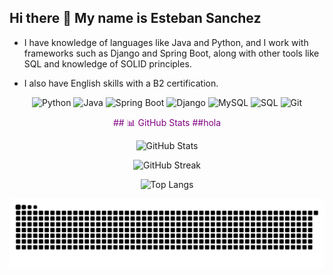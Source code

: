 ## Hi there 👋 My name is Esteban Sanchez

<div align="left">
  
  - I have knowledge of languages like Java and Python, and I work with frameworks such as Django and Spring Boot, along with other tools like SQL and knowledge of SOLID
  principles.  
  
  - I also have English skills with a B2 certification.
  
</div>

<div align="center">
  
  ![Python](https://img.shields.io/badge/Python-3776AB?style=for-the-badge&logo=python&logoColor=white)
  ![Java](https://img.shields.io/badge/Java-007396?style=for-the-badge&logo=java&logoColor=white)
  ![Spring Boot](https://img.shields.io/badge/Spring%20Boot-6DB33F?style=for-the-badge&logo=springboot&logoColor=white)
  ![Django](https://img.shields.io/badge/Django-092E20?style=for-the-badge&logo=django&logoColor=white)
  ![MySQL](https://img.shields.io/badge/MySQL-4479A1?style=for-the-badge&logo=mysql&logoColor=white)
  ![SQL](https://img.shields.io/badge/SQL-003B57?style=for-the-badge&logo=sqlite&logoColor=white)
  ![Git](https://img.shields.io/badge/Git-F05032?style=for-the-badge&logo=git&logoColor=white)
  
</div>

<div align="center">
  
  <span style="color: purple;">
  ## 📊 GitHub Stats
    ##hola
  </span>

  ![GitHub Stats](https://github-readme-stats.vercel.app/api?username=EddSanchezz&show_icons=true&theme=tokyonight&hide_border=true)
  
  ![GitHub Streak](https://streak-stats.demolab.com/?user=EddSanchezz&theme=tokyonight&hide_border=true)
  
  ![Top Langs](https://github-readme-stats.vercel.app/api/top-langs/?username=EddSanchezz&layout=compact&theme=tokyonight&hide_border=true)
  
  ![snake gif](https://github.com/EddSanchezz/EddSanchezz/blob/output/github-snake-dark.svg)
  
</div>






